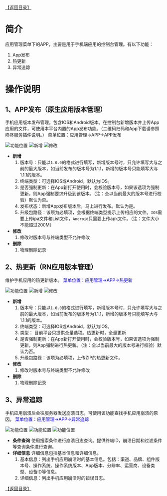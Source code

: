 [【返回目录】](../README.md)

# 简介
应用管理菜单下的APP，主要是用于手机端应用的控制台管理。有以下功能：
1. App发布
2. 热更新
3. 异常追踪

# 操作说明
## 1、APP发布（原生应用版本管理）
手机应用版本发布管理。包含IOS和Android版本。在控制台新增版本并上传App应用的文件，可使用本平台内置的App发布功能。（二维码扫码和App下载请参照咚咚服务插件说明。）
菜单位置：应用管理->APP->APP发布

![功能位置](images/AppManage/appManage_app.jpg)
![新增](images/AppManage/appManage_app_add.jpg)
![修改](images/AppManage/appManage_app_modify.jpg)
* **新增**
	1. 版本号：只能以`1.0.0`的格式进行填写，新增版本号时，只允许填写大与之前的最大版本，如当前发布的版本号为1.1.1，新增的版本号只能填写大与1.1.1的版本。
    2. 终端类型：可选择IOS或Android，默认为IOS。
    3. 是否强制更新：在App新打开使用时，会校验版本号，如果该选项为强制更新，则App强制要求升级到该版本。（注：全以当前最大的版本号进行校验）默认为否。
    4. 发布状态：新增App发布版本后，马上进行发布。默认为是。
    5. 升级包路径：该项为必填项，会根据终端类型提示上传相应的文件。`IOS`需要上传ipa文件和List文件，`Android`只需要上传apk文件。（注：文件大小不能超过200M）
* **修改**
	1. 修改时版本号与终端类型不允许修改
* **删除**
	1. 物理删除记录

## 2、热更新（RN应用版本管理）
维护手机应用的热更新版本。
<font color=‘blue’>菜单位置：应用管理->APP->热更新</font>

![功能位置](images/AppManage/appManage_version.jpg)
![新增](images/AppManage/appManage_version_add.jpg)
![修改](images/AppManage/appManage_version_modify.jpg)
* **新增**
	1. 版本号：只能以`1.0.0`的格式进行填写，新增版本号时，只允许填写大与之前的最大版本，如当前发布的版本号为1.1.1，新增的版本号只能填写大与1.1.1的版本。
    2. 终端类型：可选择IOS或Android，默认为IOS。
    3. 类型： 目前平台只提供全量选项。热更新时，全量更新
    4. 是否强制更新：在App新打开使用时，会校验版本号，如果该选项为强制更新，则App强制进行热更新。（注：全以当前最大的版本号进行校验）默认为否。
    5. 升级包路径：该项为必填项，上传ZIP的热更新文件。
* **修改**
	1. 修改时版本号与终端类型不允许修改
* **删除**
	1. 物理删除记录

## 3、异常追踪
手机应用崩溃后会往服务器发送崩溃日志，可使用该功能查找手机应用崩溃的原因。
<font color=‘blue’>菜单位置：应用管理->APP->异常追踪</font>

![功能位置](images/AppManage/appManage_crash.jpg)
![功能位置](images/AppManage/appManage_crash_xx1.jpg)
![功能位置](images/AppManage/appManage_crash_xx2.jpg)
* **条件查询**
	使用搜索条件进行崩溃日志查询。提供终端ID，崩溃日期和过滤条件等查询条件进行查询。
* **详细信息**
	详细信息包括基本信息和详细信息。
    1. 基本信息：列出手机应用崩溃时的基本信息。包括：渠道、品牌、组件版本号、操作系统、操作系统版本、App版本、分辨率、运营商、设备类型、设备ID等信息。
    2. 详细信息：列出手机应用崩溃时的错误日志。


[【返回目录】](../README.md)
